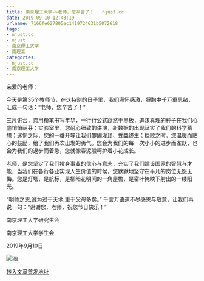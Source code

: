 ```yaml
---
title: 南京理工大学->老师，您辛苦了！ | njust.cc
date: 2019-09-10 12:43:19
urlname: 7166fe627805ec1419724631b5072618
tags: 
- njust.cc
- njust
- 南京理工大学
- 南理工
categories:
- njust.cc
- 南京理工大学
---
```



亲爱的老师：

今天是第35个教师节，在这特别的日子里，我们满怀感激，将胸中千万重思绪，汇成一句话：“老师，您辛苦了！” 

三尺讲台，您用粉笔书写年华，一行行公式跃然于黑板，追求真理的种子在我们心底悄悄萌芽；实验室里，您耐心细致的讲演，新数据的出现证实了我们的科学猜想；迷惘之际，您的一番开导让我们醍醐灌顶、受益终生；挫败之时，您温暖而贴心的鼓励，给了我们再次出发的勇气。您会为我们的每一次小小的进步而雀跃，也会为我们的退步而着急，您就像春泥般呵护着小花成长。

老师，是您坚定了我们投身事业的信心与意志，充实了我们建设国家的智慧与才能，当我们在各行各业实现人生价值的时候，您默默地坚守在平凡的岗位无怨无悔。您是灯塔，是航标，是柳暗花明间的一角屋檐，是密叶掩映下射出的一缕阳光。

“明师之恩,诚为过于天地,重于父母多矣。” 千言万语道不尽感恩与敬意，让我们再说一句：“谢谢您，老师，祝您节日快乐！”

南京理工大学研究生会

南京理工大学学生会

2019年9月10日



![图](http://zs.njust.edu.cn/_upload/article/images/01/ba/58da979a4e299a8e8c62aa057bd7/02a3f89f-386d-4fea-a6cb-2cdf322816fb.jpg)

[转入文章首发地址](http://zs.njust.edu.cn/2a/c8/c4621a207560/page.htm)